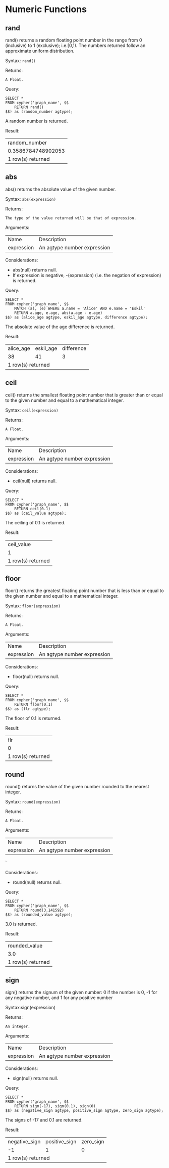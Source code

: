 # Numeric Functions


## rand

rand() returns a random floating point number in the range from 0 (inclusive) to 1 (exclusive); i.e.[0,1). The numbers returned follow an approximate uniform distribution.

Syntax: `rand()`

Returns:


```
A Float.
```


Query:


```postgresql
SELECT *
FROM cypher('graph_name', $$
    RETURN rand()
$$) as (random_number agtype);
```


A random number is returned.

Result:


<table>
  <tr>
   <td>random_number
   </td>
  </tr>
  <tr>
   <td>0.3586784748902053
   </td>
  </tr>
  <tr>
   <td>1 row(s) returned
   </td>
  </tr>
</table>



## abs

abs() returns the absolute value of the given number.

Syntax: `abs(expression)`

Returns:


```
The type of the value returned will be that of expression.
```


Arguments:


<table>
  <tr>
   <td>Name
   </td>
   <td>Description
   </td>
  </tr>
  <tr>
   <td>expression
   </td>
   <td>An agtype number expression
   </td>
  </tr>
</table>


Considerations:



* abs(null) returns null.
* If expression is negative, -(expression) (i.e. the negation of expression) is returned.

Query:


```postgresql
SELECT *
FROM cypher('graph_name', $$
    MATCH (a), (e) WHERE a.name = 'Alice' AND e.name = 'Eskil'
    RETURN a.age, e.age, abs(a.age - e.age)
$$) as (alice_age agtype, eskil_age agtype, difference agtype);
```


The absolute value of the age difference is returned.

Result:


<table>
  <tr>
   <td>alice_age
   </td>
   <td>eskil_age
   </td>
   <td>difference
   </td>
  </tr>
  <tr>
   <td>38
   </td>
   <td>41
   </td>
   <td>3
   </td>
  </tr>
  <tr>
   <td colspan="3" >1 row(s) returned
   </td>
  </tr>
</table>



## ceil

ceil() returns the smallest floating point number that is greater than or equal to the given number and equal to a mathematical integer.

Syntax: `ceil(expression)`

Returns:


```
A Float.
```


Arguments:


<table>
  <tr>
   <td>Name
   </td>
   <td>Description
   </td>
  </tr>
  <tr>
   <td>expression
   </td>
   <td>An agtype number expression
   </td>
  </tr>
</table>


Considerations:



* ceil(null) returns null.

Query:


```postgresql
SELECT *
FROM cypher('graph_name', $$
    RETURN ceil(0.1)
$$) as (ceil_value agtype);
```


The ceiling of 0.1 is returned.

Result:


<table>
  <tr>
   <td> ceil_value
   </td>
  </tr>
  <tr>
   <td>1
   </td>
  </tr>
  <tr>
   <td>1 row(s) returned
   </td>
  </tr>
</table>



## floor

floor() returns the greatest floating point number that is less than or equal to the given number and equal to a mathematical integer.

Syntax: `floor(expression)`

Returns:


```
A Float.
```


 

Arguments:


<table>
  <tr>
   <td>Name
   </td>
   <td>Description
   </td>
  </tr>
  <tr>
   <td>expression
   </td>
   <td>An agtype number expression
   </td>
  </tr>
</table>


Considerations:



* floor(null) returns null.

Query:


```postgresql
SELECT *
FROM cypher('graph_name', $$
    RETURN floor(0.1)
$$) as (flr agtype);
```


The floor of 0.1 is returned.

Result:


<table>
  <tr>
   <td>flr
   </td>
  </tr>
  <tr>
   <td>0
   </td>
  </tr>
  <tr>
   <td>1 row(s) returned
   </td>
  </tr>
</table>



## round

round() returns the value of the given number rounded to the nearest integer.

Syntax: `round(expression)`

Returns:


```
A Float.
```


Arguments:


<table>
  <tr>
   <td>Name
   </td>
   <td>Description
   </td>
  </tr>
  <tr>
   <td>expression
   </td>
   <td>An agtype number expression
   </td>
  </tr>
</table>


`

Considerations:



* round(null) returns null.

Query:


```postgresql
SELECT *
FROM cypher('graph_name', $$
    RETURN round(3.141592)
$$) as (rounded_value agtype);
```


3.0 is returned.

Result:


<table>
  <tr>
   <td>rounded_value
   </td>
  </tr>
  <tr>
   <td>3.0
   </td>
  </tr>
  <tr>
   <td>1 row(s) returned
   </td>
  </tr>
</table>



## sign

sign() returns the signum of the given number: 0 if the number is 0, -1 for any negative number, and 1 for any positive number

Syntax:sign(expression)

Returns:

```
An integer.
```



Arguments:


<table>
  <tr>
   <td>Name
   </td>
   <td>Description
   </td>
  </tr>
  <tr>
   <td>expression
   </td>
   <td>An agtype number expression
   </td>
  </tr>
</table>


Considerations:



* sign(null) returns null.

Query:


```postgresql
SELECT *
FROM cypher('graph_name', $$
    RETURN sign(-17), sign(0.1), sign(0)
$$) as (negative_sign agtype, positive_sign agtype, zero_sign agtype);
```


The signs of -17 and 0.1 are returned.

Result:


<table>
  <tr>
   <td>negative_sign
   </td>
   <td>positive_sign
   </td>
   <td>zero_sign
   </td>
  </tr>
  <tr>
   <td>-1
   </td>
   <td>1
   </td>
   <td>0
   </td>
  </tr>
  <tr>
   <td colspan="3" >1 row(s) returned
   </td>
  </tr>
</table>




